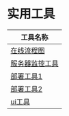 # 实用工具

| 工具名称 |
| - |
| [在线流程图](https://www.processon.com "在线流程图") |
| [服务器监控工具](https://github.com/firehol/netdata/wiki/Installation) |
| [部署工具1](https://www.oschina.net/p/walle-web) |
| [部署工具2](https://github.com/Piplin/Piplin) |
| [ui工具](https://www.egret.com/products/wing.html) |
